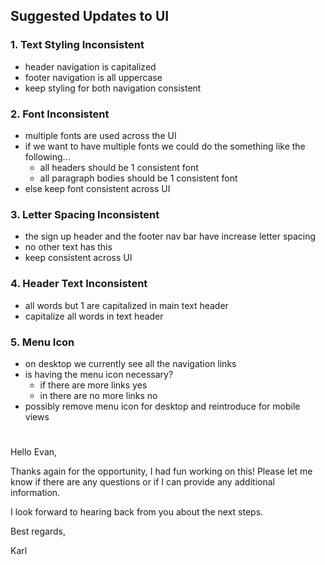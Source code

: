## Suggested Updates to UI

### 1. Text Styling Inconsistent
- header navigation is capitalized
- footer navigation is all uppercase
- keep styling for both navigation consistent

### 2. Font Inconsistent
- multiple fonts are used across the UI
- if we want to have multiple fonts we could do the something like the following...
  - all headers should be 1 consistent font
  - all paragraph bodies should be 1 consistent font
- else keep font consistent across UI

### 3. Letter Spacing Inconsistent
- the sign up header and the footer nav bar have increase letter spacing
- no other text has this
- keep consistent across UI

### 4. Header Text Inconsistent
- all words but 1 are capitalized in main text header
- capitalize all words in text header

### 5. Menu Icon
- on desktop we currently see all the navigation links
- is having the menu icon necessary?
  - if there are more links yes
  - in there are no more links no
- possibly remove menu icon for desktop and reintroduce for mobile views

#
Hello Evan,

Thanks again for the opportunity, I had fun working on this! Please let me know if there are any questions or if I can provide any additional information.

I look forward to hearing back from you about the next steps.

Best regards,

Karl